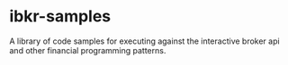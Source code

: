 # ibkr-samples
A library of code samples for executing against the interactive broker api and other financial programming patterns.
